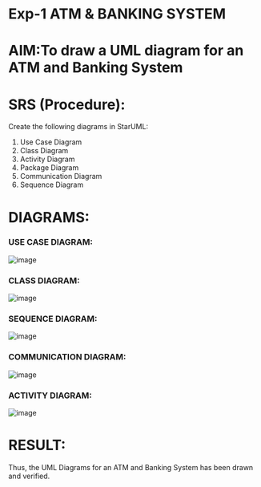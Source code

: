 # Exp-1 ATM & BANKING SYSTEM

# AIM:To draw a UML diagram for an ATM and Banking System

# SRS (Procedure):

Create the following diagrams in StarUML:
1) Use Case Diagram
2) Class Diagram
3) Activity Diagram
4) Package Diagram
5) Communication Diagram
6) Sequence Diagram

# DIAGRAMS:
### USE CASE DIAGRAM:
![image](https://github.com/user-attachments/assets/3d76d495-6a9e-46d7-b134-98249bc2c2fa)

### CLASS DIAGRAM:
![image](https://github.com/user-attachments/assets/ea995a9e-53e2-419a-b3b9-bd30c4c61592)

### SEQUENCE DIAGRAM:
![image](https://github.com/user-attachments/assets/d14ef678-ab21-4b7c-96b5-94dac6ce3cfd)
### COMMUNICATION DIAGRAM:
![image](https://github.com/user-attachments/assets/44c9bdde-1dac-492e-9a5e-97b6640cc414)
### ACTIVITY DIAGRAM:
![image](https://github.com/user-attachments/assets/1b2e1d8f-4ed3-476b-983b-1a10724cc19d)



# RESULT:
Thus, the UML Diagrams for an ATM and Banking System has been drawn and verified.
